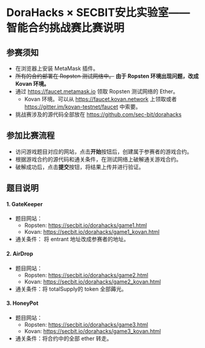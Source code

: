 ## 

# DoraHacks × SECBIT安比实验室——智能合约挑战赛比赛说明

## 参赛须知

- 在浏览器上安装 MetaMask 插件。
- ~~所有的合约部署在 Ropsten 测试网络中。~~ **由于 Ropsten 环境出现问题，改成 Kovan 环境。**
- 通过 https://faucet.metamask.io 领取 Ropsten 测试网络的 Ether。 
	- Kovan 环境。可以从 https://faucet.kovan.network 上领取或者 https://gitter.im/kovan-testnet/faucet 中索要。
- 挑战赛涉及的源代码全部放在 https://github.com/sec-bit/dorahacks

## 参加比赛流程

- 访问游戏题目对应的网站，点击**开始**按钮后，创建属于参赛者的游戏合约。
- 根据游戏合约的源代码和通关条件，在测试网络上破解通关游戏合约。
- 破解成功后，点击**提交**按钮，将结果上传并进行验证。

## 题目说明

#### 1.  GateKeeper

- 题目网站：
	- Ropsten: https://secbit.io/dorahacks/game1.html
	- Kovan: https://secbit.io/dorahacks/game1_kovan.html
- 通关条件： 将 entrant 地址改成参赛者的地址。

#### 2. AirDrop

- 题目网站：
	- Ropsten: https://secbit.io/dorahacks/game2.html
	- Kovan: https://secbit.io/dorahacks/game2_kovan.html
- 通关条件：将 totalSupply的 token 全部薅光。

#### 3. HoneyPot

- 题目网站： 
	- Ropsten: https://secbit.io/dorahacks/game3.html
	- Kovan: https://secbit.io/dorahacks/game3_kovan.html
- 通关条件：将合约中的全部 ether 转走。











